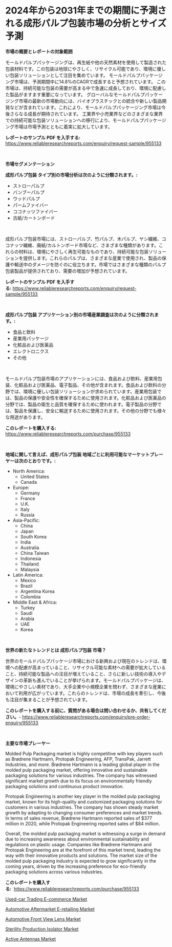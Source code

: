 <p><h1>2024年から2031年までの期間に予測される成形パルプ包装市場の分析とサイズ予測</h1></p><p><strong>市場の概要とレポートの対象範囲</strong></p>
<p><p>モールドパルプパッケージングは、再生紙や他の天然素材を使用して製造された包装材料です。この包装は地球にやさしく、リサイクル可能であり、環境に優しい包装ソリューションとして注目を集めています。 モールドパルプパッケージング市場は、予測期間中に14.8%のCAGRで成長すると予想されています。 この市場は、持続可能な包装の需要が高まる中で急速に成長しており、環境に配慮した製品がますます重要になっています。 グローバルなモールドパルプパッケージング市場の最新の市場動向には、バイオプラスチックとの統合や新しい製品開発などが含まれています。これにより、モールドパルプパッケージング市場は今後さらなる成長が期待されています。 工業界や小売業界などのさまざまな業界での持続可能な包装ソリューションへの移行により、モールドパルプパッケージング市場は市場予測とともに着実に拡大しています。</p></p>
<p><strong>レポートのサンプル PDF を入手する:</strong> <a href="https://www.reliableresearchreports.com/enquiry/request-sample/955133">https://www.reliableresearchreports.com/enquiry/request-sample/955133</a></p>
<p>&nbsp;</p>
<p><strong>市場セグメンテーション</strong></p>
<p><strong>成形パルプ包装 タイプ別の市場分析は次のように分類されます。:</strong></p>
<p><ul><li>ストローパルプ</li><li>バンブーパルプ</li><li>ウッドパルプ</li><li>パームファイバー</li><li>ココナッツファイバー</li><li>古紙/カートンボード</li></ul></p>
<p>&nbsp;</p>
<p><p>成形パルプ包装市場には、ストローパルプ、竹パルプ、木パルプ、ヤシ繊維、ココナッツ繊維、廃紙/カルトンボード市場など、さまざまな種類があります。これらの材料は、環境にやさしく再生可能なものであり、持続可能な包装ソリューションを提供します。これらのパルプは、さまざまな産業で使用され、製品の保護や輸送中のダメージを防ぐのに役立ちます。市場ではさまざまな種類のパルプ包装製品が提供されており、需要の増加が予想されています。</p></p>
<p><strong>レポートのサンプル PDF を入手する:</strong>&nbsp;<a href="https://www.reliableresearchreports.com/enquiry/request-sample/955133">https://www.reliableresearchreports.com/enquiry/request-sample/955133</a></p>
<p>&nbsp;</p>
<p><strong> 成形パルプ包装 アプリケーション別の市場産業調査は次のように分類されます。:</strong></p>
<p><ul><li>食品と飲料</li><li>産業用パッケージ</li><li>化粧品および医薬品</li><li>エレクトロニクス</li><li>その他</li></ul></p>
<p>&nbsp;</p>
<p><p>モールドパルプ包装市場のアプリケーションには、食品および飲料、産業用包装、化粧品および医薬品、電子製品、その他が含まれます。食品および飲料の分野では、環境に優しい包装ソリューションが求められています。産業用包装では、製品の保護や安全性を確保するために使用されます。化粧品および医薬品の分野では、製品の衛生と品質を確保するために使われます。電子製品の分野では、製品を保護し、安全に輸送するために使用されます。その他の分野でも様々な用途があります。</p></p>
<p><strong>このレポートを購入する:</strong>&nbsp; <a href="https://www.reliableresearchreports.com/purchase/955133">https://www.reliableresearchreports.com/purchase/955133</a></p>
<p>&nbsp;</p>
<p><strong>地域に関して言えば、成形パルプ包装 地域ごとに利用可能なマーケットプレーヤーは次のとおりです。:</strong></p>
<p><ul>
    <li>
        North America:
        <ul>
            <li>United States</li>
            <li>Canada</li>
        </ul>
    </li>
    <li>
        Europe:
        <ul>
            <li>Germany</li>
            <li>France</li>
            <li>U.K.</li>
            <li>Italy</li>
            <li>Russia</li>
        </ul>
    </li>
    <li>
        Asia-Pacific:
        <ul>
            <li>China</li>
            <li>Japan</li>
            <li>South Korea</li>
            <li>India</li>
            <li>Australia</li>
            <li>China Taiwan</li>
            <li>Indonesia</li>
            <li>Thailand</li>
            <li>Malaysia</li>
        </ul>
    </li>
    <li>
        Latin America:
        <ul>
            <li>Mexico</li>
            <li>Brazil</li>
            <li>Argentina Korea</li>
            <li>Colombia</li>
        </ul>
    </li>
    <li>
        Middle East & Africa:
        <ul>
            <li>Turkey</li>
            <li>Saudi</li>
            <li>Arabia</li>
            <li>UAE</li>
            <li>Korea</li>
        </ul>
    </li>
    </ul></p>
<p>&nbsp;</p>
<p><strong>世界の新たなトレンドとは 成形パルプ包装 市場？</strong></p>
<p><p>世界のモールドパルプパッケージ市場における新興および現在のトレンドは、環境への配慮が高まっていること、リサイクル可能な素材への需要が拡大していること、持続可能な製品への注目が増えていること、さらに新しい技術の導入やデザインの革新も進んでいることが挙げられます。モールドパルプパッケージは、環境にやさしい素材であり、大手企業や小規模企業を問わず、さまざまな産業において利用が広がっています。これらのトレンドは、市場の成長を牽引し、今後も注目が集まることが予想されています。</p></p>
<p><strong>このレポートを購入する前に、質問がある場合は問い合わせるか、共有してください。</strong>- <a href="https://www.reliableresearchreports.com/enquiry/pre-order-enquiry/955133">https://www.reliableresearchreports.com/enquiry/pre-order-enquiry/955133</a></p>
<p>&nbsp;</p>
<p><strong>主要な市場プレーヤー</strong></p>
<p><p>Molded Pulp Packaging market is highly competitive with key players such as Brødrene Hartmann, Protopak Engineering, AFP, TransPak, Jarrett Industries, and more. Brødrene Hartmann is a leading global player in the molded pulp packaging market, offering innovative and sustainable packaging solutions for various industries. The company has witnessed significant market growth due to its focus on environmentally friendly packaging solutions and continuous product innovation.</p><p>Protopak Engineering is another key player in the molded pulp packaging market, known for its high-quality and customized packaging solutions for customers in various industries. The company has shown steady market growth by adapting to changing consumer preferences and market trends. In terms of sales revenue, Brødrene Hartmann reported sales of $377 million in 2020, while Protopak Engineering reported sales of $84 million.</p><p>Overall, the molded pulp packaging market is witnessing a surge in demand due to increasing awareness about environmental sustainability and regulations on plastic usage. Companies like Brødrene Hartmann and Protopak Engineering are at the forefront of this market trend, leading the way with their innovative products and solutions. The market size of the molded pulp packaging industry is expected to grow significantly in the coming years, driven by the increasing preference for eco-friendly packaging solutions across various industries.</p></p>
<p><strong>このレポートを購入する:</strong>&nbsp;&nbsp;<a href="https://www.reliableresearchreports.com/purchase/955133">https://www.reliableresearchreports.com/purchase/955133</a></p>
<p><p><a href="https://flame-sidecar-702.notion.site/Used-car-Trading-E-commerce-Market-Analysis-and-Market-Size-Global-Industry-Overview-Market-Segmen-78089dcceccb420f8e88fbbaaf86cc9a">Used-car Trading E-commerce Market</a></p><p><a href="https://pretty-mail-caf.notion.site/Automotive-Aftermarket-E-retailing-Market-A-Comprehensive-Report-of-its-Market-Share-Growth-Trend-2f3dddb753f745e2a75797892f1e8795">Automotive Aftermarket E-retailing Market</a></p><p><a href="https://github.com/bmorecock/Market-Research-Report-List-2/blob/main/automotive-front-view-lens-market.md">Automotive Front View Lens Market</a></p><p><a href="https://github.com/jsmusil/Market-Research-Report-List-2/blob/main/sterility-production-isolator-market.md">Sterility Production Isolator Market</a></p><p><a href="https://view.publitas.com/reportprime-1/active-antennas-market-research-report-unlocks-analysis-on-the-market-financial-status-market-size-and-market-revenue-upto-2031/">Active Antennas Market</a></p></p>